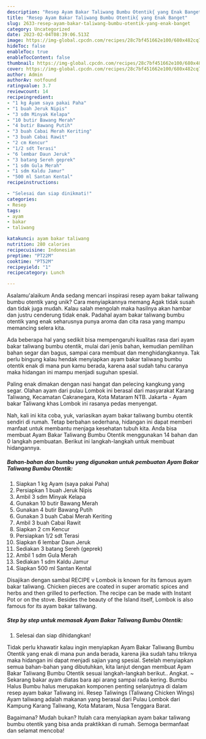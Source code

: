 ```yaml
---
description: "Resep Ayam Bakar Taliwang Bumbu Otentik{ yang Enak Banget"
title: "Resep Ayam Bakar Taliwang Bumbu Otentik{ yang Enak Banget"
slug: 2633-resep-ayam-bakar-taliwang-bumbu-otentik-yang-enak-banget
category: Uncategorized
date: 2023-02-04T08:39:06.513Z
image: https://img-global.cpcdn.com/recipes/28c7bf451662e100/680x482cq70/ayam-bakar-taliwang-bumbu-otentik-foto-resep-utama.jpg
hideToc: false
enableToc: true
enableTocContent: false
thumbnail: https://img-global.cpcdn.com/recipes/28c7bf451662e100/680x482cq70/ayam-bakar-taliwang-bumbu-otentik-foto-resep-utama.jpg
cover: https://img-global.cpcdn.com/recipes/28c7bf451662e100/680x482cq70/ayam-bakar-taliwang-bumbu-otentik-foto-resep-utama.jpg
author: Admin
authorAv: notfound
ratingvalue: 3.7
reviewcount: 14
recipeingredient:
- "1 kg Ayam saya pakai Paha"
- "1 buah Jeruk Nipis"
- "3 sdm Minyak Kelapa"
- "10 butir Bawang Merah"
- "4 butir Bawang Putih"
- "3 buah Cabai Merah Keriting"
- "3 buah Cabai Rawit"
- "2 cm Kencur"
- "1/2 sdt Terasi"
- "6 lembar Daun Jeruk"
- "3 batang Sereh geprek"
- "1 sdm Gula Merah"
- "1 sdm Kaldu Jamur"
- "500 ml Santan Kental"
recipeinstructions:

- "Selesai dan siap dinikmati!"
categories:
- Resep
tags:
- ayam
- bakar
- taliwang

katakunci: ayam bakar taliwang 
nutrition: 280 calories
recipecuisine: Indonesian
preptime: "PT22M"
cooktime: "PT52M"
recipeyield: "1"
recipecategory: Lunch

---
```



Asalamu'alaikum Anda sedang mencari inspirasi resep ayam bakar taliwang bumbu otentik yang unik? Cara menyiapkannya memang Agak tidak susah dan tidak juga mudah. Kalau salah mengolah maka hasilnya akan hambar dan justru cenderung tidak enak. Padahal ayam bakar taliwang bumbu otentik yang enak seharusnya punya aroma dan cita rasa yang mampu memancing selera kita.


Ada beberapa hal yang sedikit bisa mempengaruhi kualitas rasa dari ayam bakar taliwang bumbu otentik, mulai dari jenis bahan, kemudian pemilihan bahan segar dan bagus, sampai cara membuat dan menghidangkannya. Tak perlu bingung kalau hendak menyiapkan ayam bakar taliwang bumbu otentik enak di mana pun kamu berada, karena asal sudah tahu caranya maka hidangan ini mampu menjadi suguhan spesial.

Paling enak dimakan dengan nasi hangat dan pelecing kangkung yang segar. Olahan ayam dari pulau Lombok ini berasal dari masyarakat Karang Taliwang, Kecamatan Cakranegara, Kota Mataram NTB. Jakarta - Ayam bakar Taliwang khas Lombok ini rasanya pedas menyengat.


Nah, kali ini kita coba, yuk, variasikan ayam bakar taliwang bumbu otentik sendiri di rumah. Tetap berbahan sederhana, hidangan ini dapat memberi manfaat untuk membantu menjaga kesehatan tubuh kita. Anda bisa membuat Ayam Bakar Taliwang Bumbu Otentik menggunakan 14 bahan dan 0 langkah pembuatan. Berikut ini langkah-langkah untuk membuat hidangannya.

<!--inarticleads1-->

##### Bahan-bahan dan bumbu yang digunakan untuk pembuatan Ayam Bakar Taliwang Bumbu Otentik:

1. Siapkan 1 kg Ayam (saya pakai Paha)
1. Persiapkan 1 buah Jeruk Nipis
1. Ambil 3 sdm Minyak Kelapa
1. Gunakan 10 butir Bawang Merah
1. Gunakan 4 butir Bawang Putih
1. Gunakan 3 buah Cabai Merah Keriting
1. Ambil 3 buah Cabai Rawit
1. Siapkan 2 cm Kencur
1. Persiapkan 1/2 sdt Terasi
1. Siapkan 6 lembar Daun Jeruk
1. Sediakan 3 batang Sereh (geprek)
1. Ambil 1 sdm Gula Merah
1. Sediakan 1 sdm Kaldu Jamur
1. Siapkan 500 ml Santan Kental


Disajikan dengan sambal RECIPE v Lombok is known for its famous ayam bakar taliwang. Chicken pieces are coated in super aromatic spices and herbs and then grilled to perfection. The recipe can be made with Instant Pot or on the stove. Besides the beauty of the Island itself, Lombok is also famous for its ayam bakar taliwang. 

<!--inarticleads2-->

##### Step by step untuk memasak Ayam Bakar Taliwang Bumbu Otentik:


1. Selesai dan siap dihidangkan!

Tidak perlu khawatir kalau ingin menyiapkan Ayam Bakar Taliwang Bumbu Otentik yang enak di mana pun anda berada, karena jika sudah tahu triknya maka hidangan ini dapat menjadi sajian yang spesial. Setelah menyiapkan semua bahan-bahan yang dibutuhkan, kita lanjut dengan membuat Ayam Bakar Taliwang Bumbu Otentik sesuai langkah-langkah berikut.. Angkat. ~ Sekarang bakar ayam diatas bara api arang sampai rada kering. Bumbu Halus Bumbu halus merupakan komponen penting selanjutnya di dalam resep ayam bakar Taliwang ini. Resep Taliwings (Taliwang Chicken Wings) Ayam taliwang adalah makanan yang berasal dari Pulau Lombok dari Kampung Karang Taliwang, Kota Mataram, Nusa Tenggara Barat. 

Bagaimana? Mudah bukan? Itulah cara menyiapkan ayam bakar taliwang bumbu otentik yang bisa anda praktikkan di rumah. Semoga bermanfaat dan selamat mencoba!
